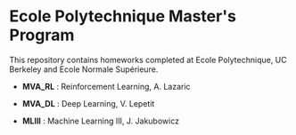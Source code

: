 # Ecole Polytechnique Master's Program

This repository contains homeworks completed at Ecole Polytechnique, UC Berkeley and Ecole Normale Supérieure.

- **MVA_RL** : Reinforcement Learning, A. Lazaric

- **MVA_DL** : Deep Learning, V. Lepetit

- **MLIII** : Machine Learning III, J. Jakubowicz
